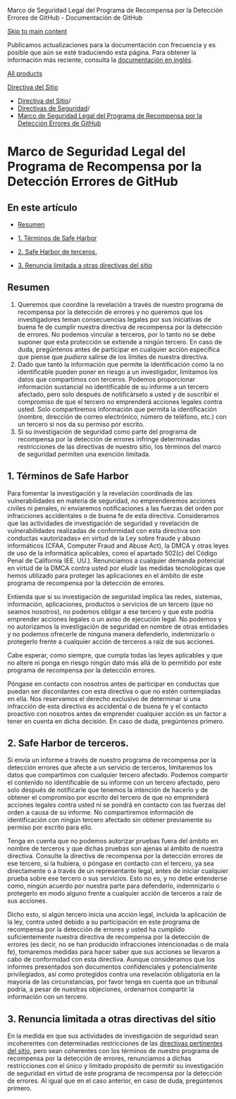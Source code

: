 Marco de Seguridad Legal del Programa de Recompensa por la Detección Errores de GitHub - Documentación de GitHub

[Skip to main content](#main-content)

Publicamos actualizaciones para la documentación con frecuencia y es posible que aún se esté traduciendo esta página. Para obtener la información más reciente, consulta la [documentación en inglés](/en).

[All products](/es)

[Directiva del Sitio](/es/site-policy)

* [Directiva del Sitio](/es/site-policy)/
* [Directivas de Seguridad](/es/site-policy/security-policies)/
* [Marco de Seguridad Legal del Programa de Recompensa por la Detección Errores de GitHub](/es/site-policy/security-policies/github-bug-bounty-program-legal-safe-harbor)

Marco de Seguridad Legal del Programa de Recompensa por la Detección Errores de GitHub
==========

En este artículo
----------

* [Resumen](#summary)

* [1. Términos de Safe Harbor](#1-safe-harbor-terms)

* [2. Safe Harbor de terceros.](#2-third-party-safe-harbor)

* [3. Renuncia limitada a otras directivas del sitio](#3-limited-waiver-of-other-site-polices)

[](#summary)Resumen
----------

1. Queremos que coordine la revelación a través de nuestro programa de recompensa por la detección de errores y no queremos que los investigadores teman consecuencias legales por sus iniciativas de buena fe de cumplir nuestra directiva de recompensa por la detección de errores. No podemos vincular a terceros, por lo tanto no se debe suponer que esta protección se extiende a ningún tercero. En caso de duda, pregúntenos antes de participar en cualquier acción específica que piense que *pudiera* salirse de los límites de nuestra directiva.
2. Dado que tanto la información que permite la identificación como la no identificable pueden poner en riesgo a un investigador, limitamos los datos que compartimos con terceros. Podemos proporcionar información sustancial no identificable de su informe a un tercero afectado, pero solo después de notificárselo a usted y de suscribir el compromiso de que el tercero no emprenderá acciones legales contra usted. Solo compartiremos información que permita la identificación (nombre, dirección de correo electrónico, número de teléfono, etc.) con un tercero si nos da su permiso por escrito.
3. Si su investigación de seguridad como parte del programa de recompensa por la detección de errores infringe determinadas restricciones de las directivas de nuestro sitio, los términos del marco de seguridad permiten una exención limitada.

[](#1-safe-harbor-terms)1. Términos de Safe Harbor
----------

Para fomentar la investigación y la revelación coordinada de las vulnerabilidades en materia de seguridad, no emprenderemos acciones civiles ni penales, ni enviaremos notificaciones a las fuerzas del orden por infracciones accidentales o de buena fe de esta directiva. Consideramos que las actividades de investigación de seguridad y revelación de vulnerabilidades realizadas de conformidad con esta directiva son conductas «autorizadas» en virtud de la Ley sobre fraude y abuso informáticos (CFAA, Computer Fraud and Abuse Act), la DMCA y otras leyes de uso de la informática aplicables, como el apartado 502(c) del Código Penal de California (EE. UU.). Renunciamos a cualquier demanda potencial en virtud de la DMCA contra usted por eludir las medidas tecnológicas que hemos utilizado para proteger las aplicaciones en el ámbito de este programa de recompensa por la detección de errores.

Entienda que si su investigación de seguridad implica las redes, sistemas, información, aplicaciones, productos o servicios de un tercero (que no seamos nosotros), no podemos obligar a ese tercero y que este podría emprender acciones legales o un aviso de ejecución legal. No podemos y no autorizamos la investigación de seguridad en nombre de otras entidades y no podemos ofrecerle de ninguna manera defenderlo, indemnizarlo o protegerlo frente a cualquier acción de terceros a raíz de sus acciones.

Cabe esperar, como siempre, que cumpla todas las leyes aplicables y que no altere ni ponga en riesgo ningún dato más allá de lo permitido por este programa de recompensa por la detección errores.

Póngase en contacto con nosotros antes de participar en conductas que puedan ser discordantes con esta directiva o que no estén contempladas en ella. Nos reservamos el derecho exclusivo de determinar si una infracción de esta directiva es accidental o de buena fe y el contacto proactivo con nosotros antes de emprender cualquier acción es un factor a tener en cuenta en dicha decisión. En caso de duda, pregúntenos primero.

[](#2-third-party-safe-harbor)2. Safe Harbor de terceros.
----------

Si envía un informe a través de nuestro programa de recompensa por la detección errores que afecte a un servicio de terceros, limitaremos los datos que compartimos con cualquier tercero afectado. Podemos compartir el contenido no identificable de su informe con un tercero afectado, pero solo después de notificarle que tenemos la intención de hacerlo y de obtener el compromiso por escrito del tercero de que no emprenderá acciones legales contra usted ni se pondrá en contacto con las fuerzas del orden a causa de su informe. No compartiremos información de identificación con ningún tercero afectado sin obtener previamente su permiso por escrito para ello.

Tenga en cuenta que no podemos autorizar pruebas fuera del ámbito en nombre de terceros y que dichas pruebas son ajenas al ámbito de nuestra directiva. Consulte la directiva de recompensa por la detección errores de ese tercero, si la hubiera, o póngase en contacto con el tercero, ya sea directamente o a través de un representante legal, antes de iniciar cualquier prueba sobre ese tercero o sus servicios. Esto no es, y no debe entenderse como, ningún acuerdo por nuestra parte para defenderlo, indemnizarlo o protegerlo en modo alguno frente a cualquier acción de terceros a raíz de sus acciones.

Dicho esto, si algún tercero inicia una acción legal, incluida la aplicación de la ley, contra usted debido a su participación en este programa de recompensa por la detección de errores y usted ha cumplido suficientemente nuestra directiva de recompensa por la detección de errores (es decir, no se han producido infracciones intencionadas o de mala fe), tomaremos medidas para hacer saber que sus acciones se llevaron a cabo de conformidad con esta directiva. Aunque consideramos que los informes presentados son documentos confidenciales y potencialmente privilegiados, así como protegidos contra una revelación obligatoria en la mayoría de las circunstancias, por favor tenga en cuenta que un tribunal podría, a pesar de nuestras objeciones, ordenarnos compartir la información con un tercero.

[](#3-limited-waiver-of-other-site-polices)3. Renuncia limitada a otras directivas del sitio
----------

En la medida en que sus actividades de investigación de seguridad sean incoherentes con determinadas restricciones de las [directivas pertinentes del sitio](/es/categories/site-policy), pero sean coherentes con los términos de nuestro programa de recompensa por la detección de errores, renunciamos a dichas restricciones con el único y limitado propósito de permitir su investigación de seguridad en virtud de este programa de recompensa por la detección de errores. Al igual que en el caso anterior, en caso de duda, pregúntenos primero.
